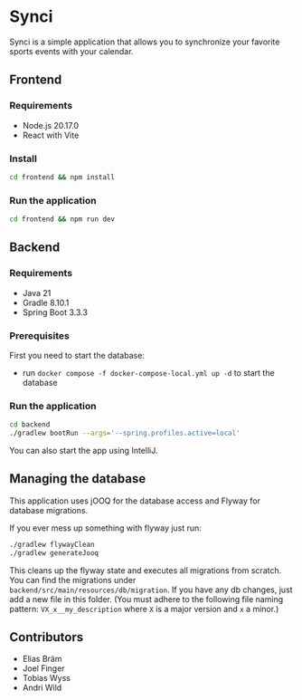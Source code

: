 # Synci

Synci is a simple application that allows you to synchronize your favorite sports events with your calendar.

## Frontend

### Requirements

- Node.js 20.17.0
- React with Vite

### Install
```bash
cd frontend && npm install
```

### Run the application

```bash
cd frontend && npm run dev
```

## Backend

### Requirements

- Java 21
- Gradle 8.10.1
- Spring Boot 3.3.3

### Prerequisites

First you need to start the database:

- run `docker compose -f docker-compose-local.yml up -d` to start the database

### Run the application

```bash
cd backend
./gradlew bootRun --args='--spring.profiles.active=local'
```

You can also start the app using IntelliJ.

## Managing the database

This application uses jOOQ for the database access and Flyway for database migrations.

If you ever mess up something with flyway just run:

```bash
./gradlew flywayClean
./gradlew generateJooq
```

This cleans up the flyway state and executes all migrations from scratch. You can find the migrations
under `backend/src/main/resources/db/migration`. If you have any db changes, just add a new file in this folder. (You
must adhere to the following file naming pattern: `VX_x__my_description` where `X` is a major version and `x` a minor.)

## Contributors

- Elias Bräm
- Joel Finger
- Tobias Wyss
- Andri Wild

